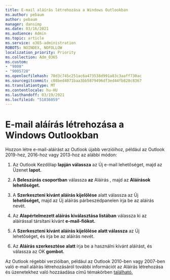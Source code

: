 ```yaml
---
title: E-mail aláírás létrehozása a Windows Outlookban
ms.author: pebaum
author: pebaum
manager: dansimp
ms.date: 03/16/2021
ms.audience: Admin
ms.topic: article
ms.service: o365-administration
ROBOTS: NOINDEX, NOFOLLOW
localization_priority: Priority
ms.collection: Adm_O365
ms.custom:
- "9808"
- "9005728"
ms.openlocfilehash: 70d3c745c251ac6a473538d991a83c3aaff730ac
ms.sourcegitcommit: c08bed4071baa3bb5879496df3ed44fb828c8367
ms.translationtype: MT
ms.contentlocale: hu-HU
ms.lasthandoff: 03/19/2021
ms.locfileid: "51036059"
---
```

# <a name="create-an-email-signature-in-outlook-for-windows"></a>E-mail aláírás létrehozása a Windows Outlookban

Hozzon létre e-mail-aláírást az Outlook újabb verzióihoz, például az Outlook 2019-hez, 2016-hoz vagy 2013-hoz az alábbi módon:

1. Az Outlook Kezdőlap **lapján válassza** az Új e-mail lehetőséget, majd az Üzenet **lapot.** 

1. A **Beleszúrás csoportban** válassza **az** Aláírás , majd az **Aláírások lehetőséget.**

1. A **Szerkeszteni kívánt aláírás kijelölése** alatt  válassza az Új **lehetőséget,** majd az Új aláírás párbeszédpanelen írja be az aláírás nevét.

1. Az **Alapértelmezett aláírás kiválasztása listában** válassza ki az aláírással társítani kívánt **e-mail-fiókot.**

1. A **Szerkeszteni kívánt aláírás kijelölése alatt válassza** az Új lehetőséget, és írja be az aláírás nevét. 

1. Az **Aláírás szerkesztése alatt** írja be a használni kívánt aláírást, és válassza az OK **gombot.**

Az Outlook régebbi verzióiban, például az Outlook 2010-ben vagy 2007-ben való e-mail aláírás létrehozásáról további információt az Aláírás létrehozása és üzenetekhez való hozzáadása című témakörben [található.](https://support.microsoft.com/office/8ee5d4f4-68fd-464a-a1c1-0e1c80bb27f2#ID0EAADAAA=Office_2007_-_2010)

